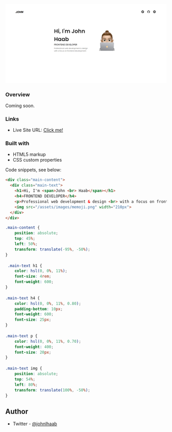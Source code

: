 ![](/assets/images/screenshot.png)

### Overview

Coming soon.

### Links

- Live Site URL: [Click me!](https://johnhaab.xyz)

### Built with

- HTML5 markup
- CSS custom properties

Code snippets, see below:

```html
<div class="main-content">
  <div class="main-text">
    <h1>Hi, I'm <span>John <br> Haab</span></h1>
    <h4>FRONTEND DEVELOPER</h4>
    <p>Professional web development & design <br> with a focus on frontend development.</p>
    <img src="/assets/images/memoji.png" width="210px">
  </div>
</div>
```
```css
.main-content {
    position: absolute;
    top: 45%;
    left: 50%;
    transform: translate(-95%, -50%);
}

 .main-text h1 {
    color: hsl(0, 0%, 11%);
    font-size: 4rem;
    font-weight: 600;
} 

.main-text h4 {
    color: hsl(0, 0%, 11%, 0.80);
    padding-bottom: 10px;
    font-weight: 600;
    font-size: 25px;
}

.main-text p {
    color: hsl(0, 0%, 11%, 0.70);
    font-weight: 400;
    font-size: 20px;
}

.main-text img {
    position: absolute;
    top: 54%;
    left: 80%;
    transform: translate(100%, -50%);
}
```

## Author

- Twitter - [@johnlhaab](https://www.twitter.com/johnlhaab)
